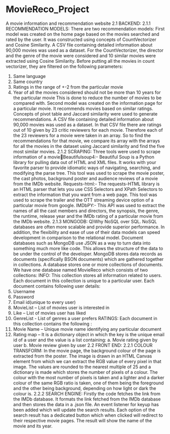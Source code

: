 # MovieReco_Project
A movie information and recommendation website
2.1 BACKEND:
2.1.1 RECOMMENDATION MODELS: There 
are two recommendation models:
First model was created on the home page based on 
the movies searched and rated by the user. It was 
constructed using concepts of CountVectorizer and 
Cosine Similarity. A CSV file containing detailed 
information about 90,000 movies was used as a 
dataset. For the CountVectorizer, the director and the 
genre of the movie were considered and 10 similar 
movies were extracted using Cosine Similarity. 
Before putting all the movies in count vectorizer, 
they are filtered on the following parameters: 
1. Same language 
2. Same country
3. Ratings in the range of +-2 from the particular 
movie
4. Year of all the movies considered should not be 
more than 10 years for the particular movie
This is done to reduce the number of movies to be 
compared with. 
Second model was created on the information page 
for a particular movie. It recommends movies based 
on similar ratings. Concepts of pivot table and 
Jaccard similarity were used to generate 
recommendations. A CSV file containing detailed 
information about 90,000 movies was used as a 
dataset. In that CSV file there are ratings out of 10 
given by 23 critic reviewers for each movie. 
Therefore each of the 23 reviewers for a movie were 
taken in an array. So to find the recommendations for 
that movie, we compare its array with the arrays for 
all the movies in the dataset using Jaccard similarity 
and find the five most similar movies. 
2.1.2 SCRAPING: Three tools were used to scrape 
information of a movieBeautifulsoup4:- Beautiful Soup is a Python library 
for pulling data out of HTML and XML files. It 
works with your favorite parser to provide idiomatic 
ways of navigating, searching, and modifying the 
parse tree. This tool was used to scrape the movie 
poster, the cast photos, background poster and 
audience reviews of a movie from the IMDb website.
Requests-html:- The requests-HTML library is an 
HTML parser that lets you use CSS Selectors and 
XPath Selectors to extract the information that you 
want from a web page. This tool was used to scrape 
the trailer and the OTT streaming device option of a 
particular movie from google.
IMDbPY:- This API was used to extract the names 
of all the cast members and directors, the synopsis, 
the genre, the runtime, release year and the IMDb 
rating of a particular movie from the IMDb website.
2.1.3 MONGODB: 
Q)Why NoSQL over SQL.
NoSQL databases are often more scalable and 
provide superior performance. In addition, the 
flexibility and ease of use of their data models can 
speed development in comparison to the relational 
model. Document databases such as MongoDB use 
JSON as a way to turn data into something much 
more like code. This allows the structure of the data 
to be under the control of the developer. 
MongoDB stores data records as documents 
(specifically BSON documents) which are gathered 
together in collections. A database stores one or 
more collections of documents.
We have one database named MovieReco which 
consists of two collections:
INFO: This collection stores all information related 
to users. Each document in this collection is unique 
to a particular user. Each document contains 
following user details:
1. Username
2. Password
3. Email id(unique to every user)
4. MovieList – List of movies user is interested in
5. Like – List of movies user has liked
6. GenreList - List of genres a user prefers
RATINGS: Each document in this collection 
contains the following :
1. Movie Name – Unique movie name identifying 
any particular document
2. Rating map – It is a dictionary object in which 
the key is the unique email id of a user and the value 
is a list containing:
a. Movie rating given by user
b. Movie review given by user
2.2 FRONT END:
2.2.1 COLOUR TRANSFORM: In the movie 
page, the background colour of the page is extracted 
from the poster. The image is drawn in an HTML 
Canvas element from which we can extract the RGB 
value of every pixel in that image. The values are 
rounded to the nearest multiple of 25 and a dictionary 
is made which stores the number of pixels of a 
colour. The colour with the most number of pixels is 
taken and a lighter and a darker colour of the same 
RGB ratio is taken, one of them being the foreground 
and the other being background, depending on how 
light or dark the colour is.
2.2.2 SEARCH ENGINE: Firstly the code fetches 
the link from the IMDb database. It formats the link 
fetched from the IMDb database and then stores the 
data in a .json file. An event listener for keyup has 
been added which will update the search results. 
Each option of the search result has a dedicated 
button which when clicked will redirect to their 
respective movie pages. The result will show the 
name of the movie and its year. 

